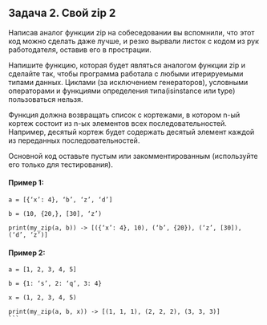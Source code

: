 ## Задача 2. Свой zip 2
Написав аналог функции zip на собеседовании вы вспомнили, что этот код можно сделать даже лучше, и резко вырвали листок с кодом из рук работодателя, оставив его в прострации.

Напишите функцию, которая будет являться аналогом функции zip и сделайте так, чтобы программа работала с любыми итерируемыми типами данных. 
Циклами (за исключением генераторов), условными операторами и функциями определения типа(isinstance или type) пользоваться нельзя.

Функция должна возвращать список с кортежами, в котором n-ый кортеж состоит из n-ых элементов всех последовательностей.
Например, десятый кортеж будет содержать десятый элемент каждой из переданных последовательностей.

Основной код оставьте пустым или закомментированным (используйте его только для тестирования).

#### Пример 1:
````
a = [{‘x’: 4}, ‘b’, ‘z’, ‘d’]

b = (10, {20,}, [30], ‘z’)

print(my_zip(a, b)) -> [({‘x’: 4}, 10), (‘b’, {20}), (‘z’, [30]), (‘d’, ‘z’)]
````
#### Пример 2:
````
a = [1, 2, 3, 4, 5]

b = {1: ‘s’, 2: ‘q’, 3: 4}

x = (1, 2, 3, 4, 5)

print(my_zip(a, b, x)) -> [(1, 1, 1), (2, 2, 2), (3, 3, 3)]
```